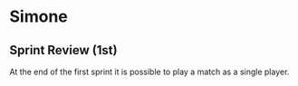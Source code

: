 # Simone

## Sprint Review (1st)

At the end of the first sprint it is possible to play a match as a single player.